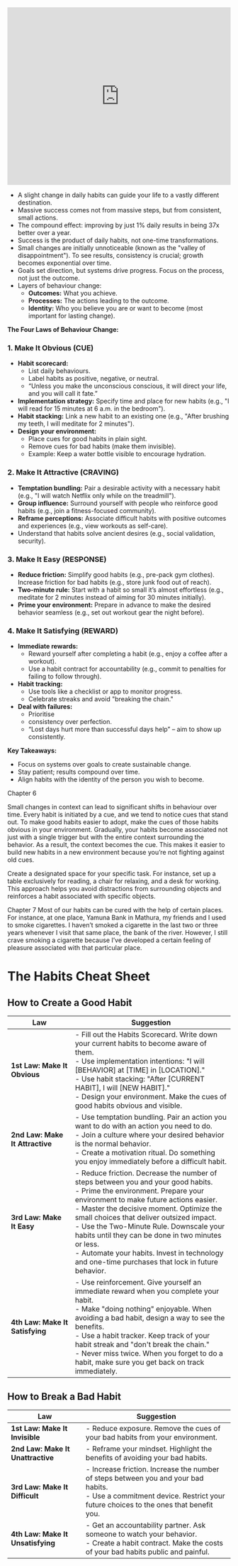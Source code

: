 <iframe width="100%" height="400" src="https://www.youtube.com/embed/PZ7lDrwYdZc?si=QCryDcc6UV7KzMZv" title="YouTube video player" frameborder="0" allow="accelerometer; autoplay; clipboard-write; encrypted-media; gyroscope; picture-in-picture; web-share" referrerpolicy="strict-origin-when-cross-origin" allowfullscreen></iframe>

- A slight change in daily habits can guide your life to a vastly different destination.
- Massive success comes not from massive steps, but from consistent, small actions.
- The compound effect: improving by just 1% daily results in being 37x better over a year.
- Success is the product of daily habits, not one-time transformations.
- Small changes are initially unnoticeable (known as the "valley of disappointment"). To see results, consistency is crucial; growth becomes exponential over time.
- Goals set direction, but systems drive progress. Focus on the process, not just the outcome.
- Layers of behaviour change:
    - **Outcomes:** What you achieve.
    - **Processes:** The actions leading to the outcome.
    - **Identity:** Who you believe you are or want to become (most important for lasting change).

**The Four Laws of Behaviour Change:**

### 1. Make It Obvious (CUE)

- **Habit scorecard:**
    - List daily behaviours.
    - Label habits as positive, negative, or neutral.
    - “Unless you make the unconscious conscious, it will direct your life, and you will call it fate.”
- **Implementation strategy:** Specify time and place for new habits (e.g., "I will read for 15 minutes at 6 a.m. in the bedroom").
- **Habit stacking:** Link a new habit to an existing one (e.g., "After brushing my teeth, I will meditate for 2 minutes").
- **Design your environment:**
    - Place cues for good habits in plain sight.
    - Remove cues for bad habits (make them invisible).
    - Example: Keep a water bottle visible to encourage hydration.
### 2. Make It Attractive (CRAVING)

- **Temptation bundling:** Pair a desirable activity with a necessary habit (e.g., "I will watch Netflix only while on the treadmill").
- **Group influence:** Surround yourself with people who reinforce good habits (e.g., join a fitness-focused community).
- **Reframe perceptions:** Associate difficult habits with positive outcomes and experiences (e.g., view workouts as self-care).
- Understand that habits solve ancient desires (e.g., social validation, security).

### 3. Make It Easy (RESPONSE)

- **Reduce friction:** Simplify good habits (e.g., pre-pack gym clothes). Increase friction for bad habits (e.g., store junk food out of reach).
- **Two-minute rule:** Start with a habit so small it’s almost effortless (e.g., meditate for 2 minutes instead of aiming for 30 minutes initially).
- **Prime your environment:** Prepare in advance to make the desired behavior seamless (e.g., set out workout gear the night before).

### 4. Make It Satisfying (REWARD)

- **Immediate rewards:**
    - Reward yourself after completing a habit (e.g., enjoy a coffee after a workout).
    - Use a habit contract for accountability (e.g., commit to penalties for failing to follow through).
- **Habit tracking:**
    - Use tools like a checklist or app to monitor progress.
    - Celebrate streaks and avoid "breaking the chain."
- **Deal with failures:**
    - Prioritise
    - consistency over perfection.
    - “Lost days hurt more than successful days help” – aim to show up consistently.

**Key Takeaways:**
- Focus on systems over goals to create sustainable change.
- Stay patient; results compound over time.
- Align habits with the identity of the person you wish to become.


Chapter 6

Small changes in context can lead to significant shifts in behaviour over time. 
Every habit is initiated by a cue, and we tend to notice cues that stand out. 
To make good habits easier to adopt, make the cues of those habits obvious in your environment. Gradually, your habits become associated not just with a single trigger but with the entire context surrounding the behavior. As a result, the context becomes the cue. This makes it easier to build new habits in a new environment because you’re not fighting against old cues.

Create a designated space for your specific task. For instance, set up a table exclusively for reading, a chair for relaxing, and a desk for working. This approach helps you avoid distractions from surrounding objects and reinforces a habit associated with specific objects.

Chapter 7
Most of our habits can be cured with the help of certain places. For instance, at one place, Yamuna Bank in Mathura, my friends and I used to smoke cigarettes. I haven’t smoked a cigarette in the last two or three years whenever I visit that same place, the bank of the river. However, I still crave smoking a cigarette because I’ve developed a certain feeling of pleasure associated with that particular place.


# The Habits Cheat Sheet

## How to Create a Good Habit

| **Law**                 | **Suggestion**                                                                                                                                   |
|-------------------------|---------------------------------------------------------------------------------------------------------------------------------------------------|
| **1st Law: Make It Obvious** | - Fill out the Habits Scorecard. Write down your current habits to become aware of them.<br>- Use implementation intentions: "I will [BEHAVIOR] at [TIME] in [LOCATION]."<br>- Use habit stacking: "After [CURRENT HABIT], I will [NEW HABIT]."<br>- Design your environment. Make the cues of good habits obvious and visible. |
| **2nd Law: Make It Attractive** | - Use temptation bundling. Pair an action you want to do with an action you need to do.<br>- Join a culture where your desired behavior is the normal behavior.<br>- Create a motivation ritual. Do something you enjoy immediately before a difficult habit. |
| **3rd Law: Make It Easy** | - Reduce friction. Decrease the number of steps between you and your good habits.<br>- Prime the environment. Prepare your environment to make future actions easier.<br>- Master the decisive moment. Optimize the small choices that deliver outsized impact.<br>- Use the Two-Minute Rule. Downscale your habits until they can be done in two minutes or less.<br>- Automate your habits. Invest in technology and one-time purchases that lock in future behavior. |
| **4th Law: Make It Satisfying** | - Use reinforcement. Give yourself an immediate reward when you complete your habit.<br>- Make "doing nothing" enjoyable. When avoiding a bad habit, design a way to see the benefits.<br>- Use a habit tracker. Keep track of your habit streak and "don't break the chain."<br>- Never miss twice. When you forget to do a habit, make sure you get back on track immediately. |

## How to Break a Bad Habit

| **Law**                           | **Suggestion**                                                                                                                                                              |
| --------------------------------- | --------------------------------------------------------------------------------------------------------------------------------------------------------------------------- |
| **1st Law: Make It Invisible**    | - Reduce exposure. Remove the cues of your bad habits from your environment.                                                                                                |
| **2nd Law: Make It Unattractive** | - Reframe your mindset. Highlight the benefits of avoiding your bad habits.                                                                                                 |
| **3rd Law: Make It Difficult**    | - Increase friction. Increase the number of steps between you and your bad habits.<br>- Use a commitment device. Restrict your future choices to the ones that benefit you. |
| **4th Law: Make It Unsatisfying** | - Get an accountability partner. Ask someone to watch your behavior.<br>- Create a habit contract. Make the costs of your bad habits public and painful.                    |

